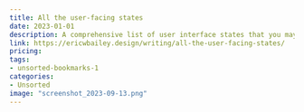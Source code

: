 ```yaml
---
title: All the user-facing states
date: 2023-01-01
description: A comprehensive list of user interface states that you may need to design for your application.
link: https://ericwbailey.design/writing/all-the-user-facing-states/
pricing: 
tags: 
- unsorted-bookmarks-1 
categories: 
- Unsorted 
image: "screenshot_2023-09-13.png"
---
```

